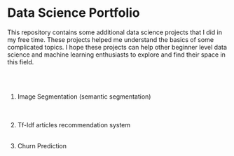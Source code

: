 # Data Science Portfolio
<p>This repository contains some additional data science projects that I did in my free time. These projects helped me understand the basics of some complicated topics. I hope these projects can help other beginner level data science and machine learning enthusiasts to explore and find their space in this field.</p>
<br>
<br>
<ol>
<li> Image Segmentation (semantic segmentation) </li><br>
<p></p><br>
<li> Tf-Idf articles recommendation system </li><br>
<p></p>
<li> Churn Prediction </li><br>
<p></p>
</ol>
